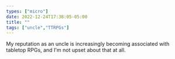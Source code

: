 ```yaml
---
types: ["micro"]
date: 2022-12-24T17:38:05-05:00
title: ""
tags: ["uncle","TTRPGs"]
---
```

My reputation as an uncle is increasingly becoming associated with tabletop RPGs, and I'm not upset about that at all.
